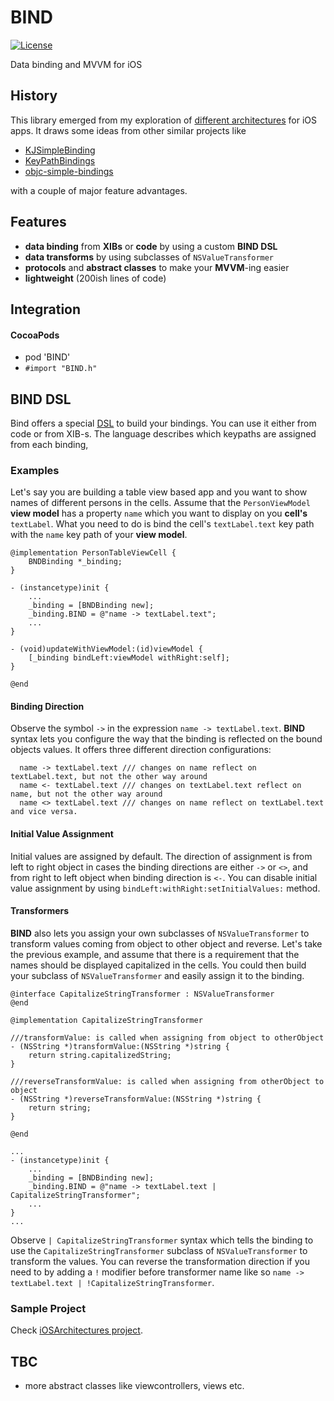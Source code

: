 BIND
====

 [![License](http://img.shields.io/:license-mit-blue.svg)](http://doge.mit-license.org)

Data binding and MVVM for iOS

## History ##

This library emerged from my exploration of [different architectures](https://github.com/markohlebar/iOSArchitectures) for iOS apps. 
It draws some ideas from other similar projects like 
 - [KJSimpleBinding](https://github.com/kristopherjohnson/KJSimpleBinding)
 - [KeyPathBindings](https://github.com/dewind/KeyPathBindings)
 - [objc-simple-bindings](https://github.com/mruegenberg/objc-simple-bindings)

with a couple of major feature advantages.

## Features ##

- **data binding** from **XIBs** or **code** by using a custom **BIND DSL**
- **data transforms** by using subclasses of `NSValueTransformer`
- **protocols** and **abstract classes** to make your **MVVM**-ing easier
- **lightweight** (200ish lines of code)

## Integration ##
#### CocoaPods ####
- pod 'BIND'
- `#import "BIND.h"`

## BIND DSL ##

Bind offers a special [DSL](http://en.wikipedia.org/wiki/Domain-specific_language) to build your bindings. 
You can use it either from code or from XIB-s. The language describes which keypaths are assigned from each binding,

### Examples ###

Let's say you are building a table view based app and you want to show names of different persons in the cells. 
Assume that the `PersonViewModel` **view model** has a property `name` which you want to display on you **cell's** `textLabel`. 
What you need to do is bind the cell's `textLabel.text` key path with the `name` key path of your **view model**. 

```
@implementation PersonTableViewCell {
    BNDBinding *_binding;
}

- (instancetype)init {
    ...
    _binding = [BNDBinding new];
    _binding.BIND = @"name -> textLabel.text";
    ...
}

- (void)updateWithViewModel:(id)viewModel {
    [_binding bindLeft:viewModel withRight:self];
}
    
@end
``` 

#### Binding Direction ####
Observe the symbol `->` in the expression `name -> textLabel.text`. 
**BIND** syntax lets you configure the way that the binding is reflected on the bound objects values. 
It offers three different direction configurations:
```
  name -> textLabel.text /// changes on name reflect on textLabel.text, but not the other way around
  name <- textLabel.text /// changes on textLabel.text reflect on name, but not the other way around
  name <> textLabel.text /// changes on name reflect on textLabel.text and vice versa. 
```

#### Initial Value Assignment ####
Initial values are assigned by default. The direction of assignment is from left to right object 
in cases the binding directions are either `->` or `<>`,
and from right to left object when binding direction is `<-`.
You can disable initial value assignment by using `bindLeft:withRight:setInitialValues:` method. 


#### Transformers ####
**BIND** also lets you assign your own subclasses of `NSValueTransformer` to transform values coming from object
to other object and reverse. Let's take the previous example, and assume that there is a requirement that the names should be displayed capitalized in the cells. You could then build your subclass of `NSValueTransformer` and easily assign it to the binding.

```
@interface CapitalizeStringTransformer : NSValueTransformer
@end

@implementation CapitalizeStringTransformer 

///transformValue: is called when assigning from object to otherObject
- (NSString *)transformValue:(NSString *)string {
    return string.capitalizedString; 
}

///reverseTransformValue: is called when assigning from otherObject to object
- (NSString *)reverseTransformValue:(NSString *)string {
    return string;
}

@end 

...
- (instancetype)init {
    ...
    _binding = [BNDBinding new];
    _binding.BIND = @"name -> textLabel.text | CapitalizeStringTransformer";
    ...
}
...

```
Observe `| CapitalizeStringTransformer` syntax which tells the binding to use the `CapitalizeStringTransformer` subclass of `NSValueTransformer` to transform the values. 
You can reverse the transformation direction if you need to by adding a `!` modifier before transformer name like so `name -> textLabel.text | !CapitalizeStringTransformer`.

### Sample Project ###

Check [iOSArchitectures project](https://github.com/markohlebar/iOSArchitectures).

## TBC ##
- more abstract classes like viewcontrollers, views etc. 
